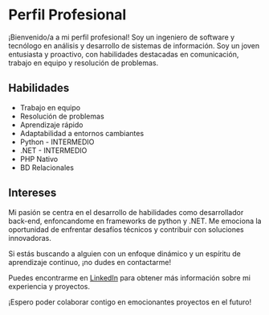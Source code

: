 # Perfil Profesional

¡Bienvenido/a a mi perfil profesional! Soy un ingeniero de software y tecnólogo en análisis y desarrollo de sistemas de información. Soy un joven entusiasta y proactivo, con habilidades destacadas en comunicación, trabajo en equipo y resolución de problemas. 

## Habilidades

- Trabajo en equipo
- Resolución de problemas
- Aprendizaje rápido
- Adaptabilidad a entornos cambiantes
- Python - INTERMEDIO
- .NET - INTERMEDIO
- PHP Nativo
- BD Relacionales

## Intereses

Mi pasión se centra en el desarrollo de habilidades como desarrollador back-end, enfoncandome en frameworks de python y .NET. Me emociona la oportunidad de enfrentar desafíos técnicos y contribuir con soluciones innovadoras.

Si estás buscando a alguien con un enfoque dinámico y un espíritu de aprendizaje continuo, ¡no dudes en contactarme!

Puedes encontrarme en [LinkedIn](https://www.linkedin.com/in/david-lopez69) para obtener más información sobre mi experiencia y proyectos.

¡Espero poder colaborar contigo en emocionantes proyectos en el futuro!
